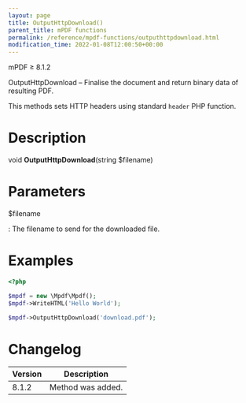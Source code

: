 ```yaml
---
layout: page
title: OutputHttpDownload()
parent_title: mPDF functions
permalink: /reference/mpdf-functions/outputhttpdownload.html
modification_time: 2022-01-08T12:00:50+00:00
---
```


mPDF &ge; 8.1.2

OutputHttpDownload – Finalise the document and return binary data of resulting PDF.

This methods sets HTTP headers using standard `header` PHP function.

# Description

void **OutputHttpDownload**(string <span class="parameter">$filename</span>)

# Parameters

<span class="parameter">$filename</span>

: The filename to send for the downloaded file.

# Examples

```php
<?php

$mpdf = new \Mpdf\Mpdf();
$mpdf->WriteHTML('Hello World');

$mpdf->OutputHttpDownload('download.pdf');
```

# Changelog

<table class="table">
<thead>
<tr>
    <th>Version</th>
    <th>Description</th>
</tr>
</thead>
<tbody>
<tr>
    <td>8.1.2</td>
    <td>Method was added.</td>
</tr>
</tbody>
</table>